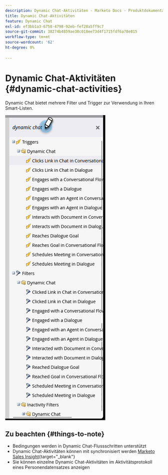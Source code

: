 ```yaml
---
description: Dynamic Chat-Aktivitäten - Marketo Docs - Produktdokumentation
title: Dynamic Chat-Aktivitäten
feature: Dynamic Chat
exl-id: ef3bb1a3-6758-4798-92eb-fef28a5ff9c7
source-git-commit: 38274b4859ae38c018ee73d4f1715fdf6a78e815
workflow-type: tm+mt
source-wordcount: '62'
ht-degree: 0%

---
```


# Dynamic Chat-Aktivitäten {#dynamic-chat-activities}

Dynamic Chat bietet mehrere Filter und Trigger zur Verwendung in Ihren Smart-Listen.

![](assets/dynamic-chat-activities-1.png)

## Zu beachten {#things-to-note}

* Bedingungen werden in Dynamic Chat-Flussschritten unterstützt
* Dynamic Chat-Aktivitäten können mit synchronisiert werden [Marketo Sales Insight](/help/marketo/product-docs/marketo-sales-insight/msi-for-salesforce/features/dynamic-chat-integration.md){target="_blank"}
* Sie können einzelne Dynamic Chat-Aktivitäten im Aktivitätsprotokoll eines Personendatensatzes anzeigen
